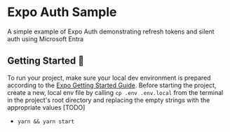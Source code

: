 # Expo Auth Sample
A simple example of Expo Auth demonstrating refresh tokens and silent auth using Microsoft Entra

## Getting Started 🚧

To run your project, make sure your local dev environment is prepared according to the [Expo Getting Started Guide](https://docs.expo.dev/get-started/set-up-your-environment/). Before starting the project, create a new, local env file by calling `cp .env .env.local` from the terminal in the project's root directory and replacing the empty strings with the appropriate values [TODO]

- `yarn && yarn start`
